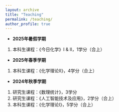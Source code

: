 ```yaml
---
layout: archive
title: "Teaching"
permalink: /teaching/
author_profile: true
---
```



* **2025年暑假学期**
 1. 本科生课程：《今日化学》I & II，1学分（合上）

* **2025年春季学期**
 1. 本科生课程：《化学理论II》，4学分（合上）


* **2024年秋季学期**
 1. 研究生课程：《数理统计》，3学分
 2. 研究生课程：《人工智能技术及应用》，2学分（合上）
 3. 本科生课程：《化学理论I》，5学分（合上）